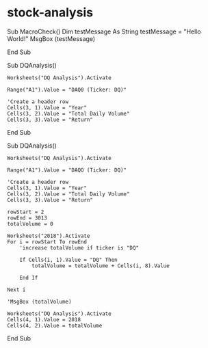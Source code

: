 # stock-analysis
Sub MacroCheck()
  Dim testMessage As String
  testMessage = "Hello World!"
  MsgBox (testMessage)
  
End Sub

Sub DQAnalysis()

    Worksheets("DQ Analysis").Activate
    
    Range("A1").Value = "DAQ0 (Ticker: DQ)"
    
    'Create a header row
    Cells(3, 1).Value = "Year"
    Cells(3, 2).Value = "Total Daily Volume"
    Cells(3, 3).Value = "Return"
     
End Sub

Sub DQAnalysis()

    Worksheets("DQ Analysis").Activate
    
    Range("A1").Value = "DAQO (Ticker: DQ)"
    
    'Create a header row
    Cells(3, 1).Value = "Year"
    Cells(3, 2).Value = "Total Daily Volume"
    Cells(3, 3).Value = "Return"

    rowStart = 2
    rowEnd = 3013
    totalVolume = 0
    
    Worksheets("2018").Activate
    For i = rowStart To rowEnd
        'increase totalVolume if ticker is "DQ"
        
        If Cells(i, 1).Value = "DQ" Then
            totalVolume = totalVolume + Cells(i, 8).Value
        
        End If

    Next i

    'MsgBox (totalVolume)

    Worksheets("DQ Analysis").Activate
    Cells(4, 1).Value = 2018
    Cells(4, 2).Value = totalVolume
    

End Sub
